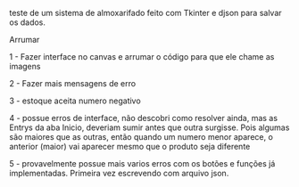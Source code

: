  teste de um sistema de almoxarifado feito com Tkinter e djson para salvar os dados.

Arrumar 

1 - Fazer interface no canvas e arrumar o código para que ele chame as imagens

2 - Fazer mais mensagens de erro

3 - estoque aceita numero negativo

4 - possue erros de interface, não descobri como resolver ainda, mas as Entrys da aba Inicio, deveriam sumir antes que outra surgisse. Pois algumas são maiores que as outras, então quando um numero menor aparece, o anterior (maior) vai aparecer mesmo que o produto seja diferente

5 - provavelmente possue mais varios erros com os botões e funções já implementadas. Primeira vez escrevendo com arquivo json.

